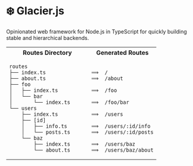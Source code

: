 # ❄️ Glacier.js
Opinionated web framework for Node.js in TypeScript for quickly building stable and hierarchical backends.

<table>
<tr>
	<th>Routes Directory</th>
	<th>Generated Routes</th>
</tr>
<tr>
<td>

```
routes
├── index.ts             
├── about.ts  
├── foo
│   ├── index.ts
│   └── bar
│       └── index.ts
└── users
    ├── index.ts
    ├── [id]
    │   ├── info.ts
    │   └── posts.ts
    └── baz
        ├── index.ts
        └── about.ts
```
</td>
<td>

```

⟹  /
⟹  /about

⟹  /foo

⟹  /foo/bar   

⟹  /users

⟹  /users/:id/info
⟹  /users/:id/posts

⟹  /users/baz
⟹  /users/baz/about
```
</td>
</tr>
</table>
